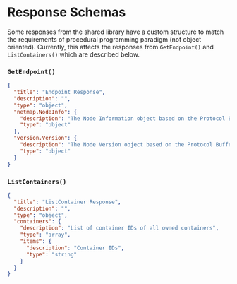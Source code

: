 # Response Schemas

Some responses from the shared library have a custom structure to match the requirements of
procedural programming paradigm (not object oriented). Currently, this affects the responses
from `GetEndpoint()` and `ListContainers()` which are described below.

### `GetEndpoint()`

```json
{
  "title": "Endpoint Response",
  "description": "",
  "type": "object",
  "netmap.NodeInfo": {
    "description": "The Node Information object based on the Protocol Buffers JSON type `neo.fs.v2.netmap.NodeInfo` of the neofs-api (marshalled to JSON).",
    "type": "object"
  },
  "version.Version": {
    "description": "The Node Version object based on the Protocol Buffers JSON type `neo.fs.v2.refs.Version` of the neofs-api (marshalled to JSON).",
    "type": "object"
  }
}
```

### `ListContainers()`

```json
{
  "title": "ListContainer Response",
  "description": "",
  "type": "object",
  "containers": {
    "description": "List of container IDs of all owned containers",
    "type": "array",
    "items": {
      "description": "Container IDs",
      "type": "string"
    }
  }
}
```
